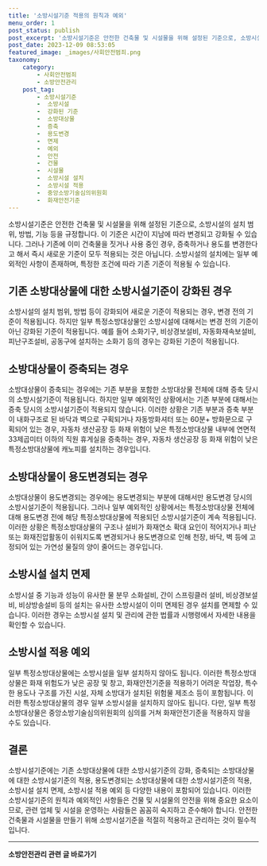 ```yaml
---
title: '소방시설기준 적용의 원칙과 예외'
menu_order: 1
post_status: publish
post_excerpt: '소방시설기준은 안전한 건축물 및 시설물을 위해 설정된 기준으로, 소방시설의 설치 범위, 방법, 기능 등을 규정합니다. 이 기준은 시간이 지남에 따라 변경되고 강화될 수 있습니다. 그러나 기존에 이미 건축물을 짓거나 사용 중인 경우, 증축하거나 용도를 변경한다고 해서 즉시 새로운 기준이 모두 적용되는 것은 아닙니다. 소방시설의 설치에는 일부 예외적인 사항이 존재하며, 특정한 조건에 따라 기존 기준이 적용될 수 있습니다.'
post_date: 2023-12-09 08:53:05
featured_image: _images/사회안전범죄.png
taxonomy:
    category:
        - 사회안전범죄
        - 소방안전관리
    post_tag:
        - 소방시설기준
        -  소방시설
        -  강화된 기준
        -  소방대상물
        -  증축
        -  용도변경
        -  면제
        -  예외
        -  안전
        -  건물
        -  시설물
        -  소방시설 설치
        -  소방시설 적용
        -  중앙소방기술심의위원회
        -  화재안전기준
---
```



소방시설기준은 안전한 건축물 및 시설물을 위해 설정된 기준으로, 소방시설의 설치 범위, 방법, 기능 등을 규정합니다. 이 기준은 시간이 지남에 따라 변경되고 강화될 수 있습니다. 그러나 기존에 이미 건축물을 짓거나 사용 중인 경우, 증축하거나 용도를 변경한다고 해서 즉시 새로운 기준이 모두 적용되는 것은 아닙니다. 소방시설의 설치에는 일부 예외적인 사항이 존재하며, 특정한 조건에 따라 기존 기준이 적용될 수 있습니다.

## 기존 소방대상물에 대한 소방시설기준이 강화된 경우

소방시설의 설치 범위, 방법 등이 강화되어 새로운 기준이 적용되는 경우, 변경 전의 기준이 적용됩니다. 하지만 일부 특정소방대상물인 소방시설에 대해서는 변경 전의 기준이 아닌 강화된 기준이 적용됩니다. 예를 들어 소화기구, 비상경보설비, 자동화재속보설비, 피난구조설비, 공동구에 설치하는 소화기 등의 경우는 강화된 기준이 적용됩니다.

## 소방대상물이 증축되는 경우

소방대상물이 증축되는 경우에는 기존 부분을 포함한 소방대상물 전체에 대해 증축 당시의 소방시설기준이 적용됩니다. 하지만 일부 예외적인 상황에서는 기존 부분에 대해서는 증축 당시의 소방시설기준이 적용되지 않습니다. 이러한 상황은 기존 부분과 증축 부분이 내화구조로 된 바닥과 벽으로 구획되거나 자동방화셔터 또는 60분+ 방화문으로 구획되어 있는 경우, 자동차 생산공장 등 화재 위험이 낮은 특정소방대상물 내부에 연면적 33제곱미터 이하의 직원 휴게실을 증축하는 경우, 자동차 생산공장 등 화재 위험이 낮은 특정소방대상물에 캐노피를 설치하는 경우입니다.

## 소방대상물이 용도변경되는 경우

소방대상물이 용도변경되는 경우에는 용도변경되는 부분에 대해서만 용도변경 당시의 소방시설기준이 적용됩니다. 그러나 일부 예외적인 상황에서는 특정소방대상물 전체에 대해 용도변경 전에 해당 특정소방대상물에 적용되던 소방시설기준이 계속 적용됩니다. 이러한 상황은 특정소방대상물의 구조나 설비가 화재연소 확대 요인이 적어지거나 피난 또는 화재진압활동이 쉬워지도록 변경되거나 용도변경으로 인해 천장, 바닥, 벽 등에 고정되어 있는 가연성 물질의 양이 줄어드는 경우입니다.

## 소방시설 설치 면제

소방시설 중 기능과 성능이 유사한 물 분무 소화설비, 간이 스프링클러 설비, 비상경보설비, 비상방송설비 등의 설치는 유사한 소방시설이 이미 면제된 경우 설치를 면제할 수 있습니다. 이러한 경우는 소방시설 설치 및 관리에 관한 법률과 시행령에서 자세한 내용을 확인할 수 있습니다.

## 소방시설 적용 예외

일부 특정소방대상물에는 소방시설을 일부 설치하지 않아도 됩니다. 이러한 특정소방대상물은 화재 위험도가 낮은 공장 및 창고, 화재안전기준을 적용하기 어려운 작업장, 특수한 용도나 구조를 가진 시설, 자체 소방대가 설치된 위험물 제조소 등이 포함됩니다. 이러한 특정소방대상물의 경우 일부 소방시설을 설치하지 않아도 됩니다. 다만, 일부 특정소방대상물은 중앙소방기술심의위원회의 심의를 거쳐 화재안전기준을 적용하지 않을 수도 있습니다.

## 결론

소방시설기준에는 기존 소방대상물에 대한 소방시설기준의 강화, 증축되는 소방대상물에 대한 소방시설기준의 적용, 용도변경되는 소방대상물에 대한 소방시설기준의 적용, 소방시설 설치 면제, 소방시설 적용 예외 등 다양한 내용이 포함되어 있습니다. 이러한 소방시설기준의 원칙과 예외적인 사항들은 건물 및 시설물의 안전을 위해 중요한 요소이므로, 관련 업체 및 시설을 운영하는 사람들은 꼼꼼히 숙지하고 준수해야 합니다. 안전한 건축물과 시설물을 만들기 위해 소방시설기준을 적절히 적용하고 관리하는 것이 필수적입니다.
<!-- wp:separator -->
<hr class="wp-block-separator has-alpha-channel-opacity"/>
<!-- /wp:separator -->

<!-- wp:group {"backgroundColor":"base","layout":{"type":"constrained"}} -->
<div class="wp-block-group has-base-background-color has-background"><!-- wp:paragraph {"align":"center","fontSize":"medium"} -->
<p class="has-text-align-center has-large-font-size"><strong>소방안전관리 관련 글 바로가기</strong></p>
<!-- /wp:paragraph -->


<!-- wp:latest-posts
{"categories":[{"id":30967,"count":19,"description":"","link":"https://uknowlaw.com/category/%ec%86%8c%eb%b0%a9%ec%95%88%ec%a0%84%ea%b4%80%eb%a6%ac/","name":"소방안전관리","slug":"소방안전관리","taxonomy":"category","parent":0,"meta":[],"_links":{"self":[{"href":"https://uknowlaw.com/wp-json/wp/v2/categories/30967"}],"collection":[{"href":"https://uknowlaw.com/wp-json/wp/v2/categories"}],"about":[{"href":"https://uknowlaw.com/wp-json/wp/v2/taxonomies/category"}],"wp:post_type":[{"href":"https://uknowlaw.com/wp-json/wp/v2/posts?categories=30967"}],"curies":[{"name":"wp","href":"https://api.w.org/{rel}","templated":true}]}}],"postsToShow":100,"excerptLength":28,"postLayout":"grid","columns":2,"featuredImageAlign":"left","featuredImageSizeSlug":"large","fontSize":"small"} /--></div>
<!-- /wp:group -->